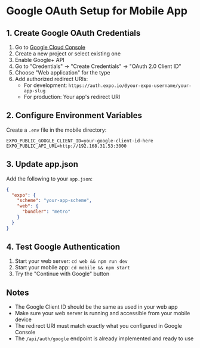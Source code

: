 # Google OAuth Setup for Mobile App

## 1. Create Google OAuth Credentials

1. Go to [Google Cloud Console](https://console.cloud.google.com/)
2. Create a new project or select existing one
3. Enable Google+ API
4. Go to "Credentials" → "Create Credentials" → "OAuth 2.0 Client ID"
5. Choose "Web application" for the type
6. Add authorized redirect URIs:
   - For development: `https://auth.expo.io/@your-expo-username/your-app-slug`
   - For production: Your app's redirect URI

## 2. Configure Environment Variables

Create a `.env` file in the mobile directory:

```env
EXPO_PUBLIC_GOOGLE_CLIENT_ID=your-google-client-id-here
EXPO_PUBLIC_API_URL=http://192.168.31.53:3000
```

## 3. Update app.json

Add the following to your `app.json`:

```json
{
  "expo": {
    "scheme": "your-app-scheme",
    "web": {
      "bundler": "metro"
    }
  }
}
```

## 4. Test Google Authentication

1. Start your web server: `cd web && npm run dev`
2. Start your mobile app: `cd mobile && npm start`
3. Try the "Continue with Google" button

## Notes

- The Google Client ID should be the same as used in your web app
- Make sure your web server is running and accessible from your mobile device
- The redirect URI must match exactly what you configured in Google Console
- The `/api/auth/google` endpoint is already implemented and ready to use
